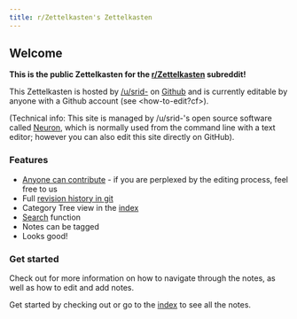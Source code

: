 ```yaml
---
title: r/Zettelkasten's Zettelkasten
---
```


## Welcome
**This is the public Zettelkasten for the [r/Zettelkasten](https://reddit.com/r/Zettelkasten/) subreddit!**

This Zettelkasten is hosted by [/u/srid-](https://www.srid.ca) on [Github](https://github.com/srid/reddit.zettel.page) and is currently editable by anyone with a Github account (see <how-to-edit?cf>). 

(Technical info: This site is managed by /u/srid-'s open source software called [Neuron](https://neuron.zettel.page/), which is normally used from the command line with a text editor; however you can also edit this site directly on GitHub).

### Features
* [Anyone can contribute](https://github.com/srid/reddit.zettel.page/edit/master/index.md) - if you are perplexed by the editing process, feel free to <contact> us
* Full [revision history in git](https://github.com/srid/reddit.zettel.page/commits/master)
* Category Tree view in the [index](z-index.html)
* [Search](search.html) function
* Notes can be tagged
* Looks good!

### Get started

Check out <how-to-use> for more information on how to navigate through the notes, as well as how to edit and add notes.

Get started by checking out <zettelkasten> or go to the [index](https://reddit.zettel.page/z-index.html) to see all the notes.
